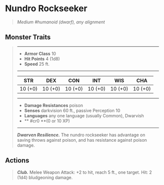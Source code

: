 # Nundro Rockseeker
>*Medium #humanoid (dwarf), any alignment*
## Monster Traits
>___
>- **Armor Class** 10
>- **Hit Points** 4 (1d8)
>- **Speed** 25 ft. 
>___
>|STR|DEX|CON|INT|WIS|CHA|
>|:---:|:---:|:---:|:---:|:---:|:---:|
>|10 (+0)|10 (+0)|10 (+0)|10 (+0)|10 (+0)|10 (+0)|
>___
>- **Damage Resistances** poison
>- **Senses** darkvision 60 ft., passive Perception 10
>- **Languages** any one language (usually Common), Dwarvish
>- ** #cr0 **(0 or 10 XP)
>___
>***Dwarven Resilience.*** The nundro rockseeker has advantage on saving throws against poison, and has resistance against poison damage.  
>
## Actions
>***Club.*** Melee Weapon Attack: +2 to hit, reach 5 ft., one target. Hit: 2 (1d4) bludgeoning damage.